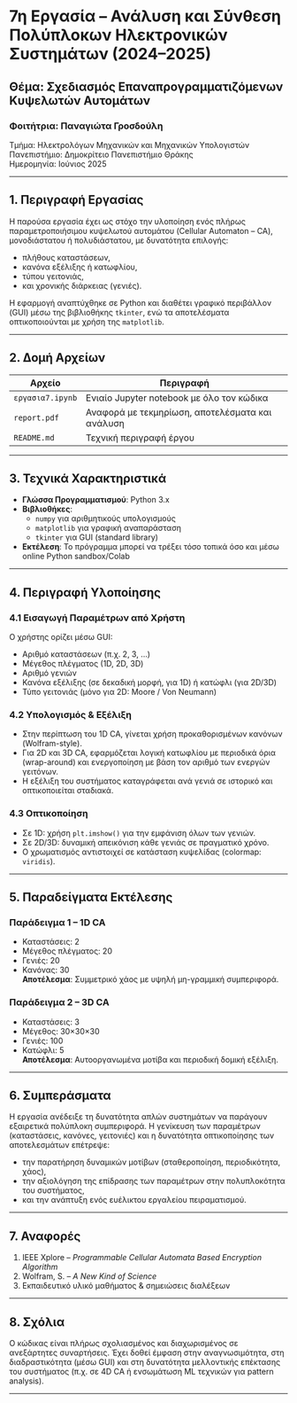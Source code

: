 # 7η Εργασία – Ανάλυση και Σύνθεση Πολύπλοκων Ηλεκτρονικών Συστημάτων (2024–2025)
## Θέμα: Σχεδιασμός Επαναπρογραμματιζόμενων Κυψελωτών Αυτομάτων

### Φοιτήτρια: Παναγιώτα Γροσδούλη  
 Τμήμα: Ηλεκτρολόγων Μηχανικών και Μηχανικών Υπολογιστών  
Πανεπιστήμιο: Δημοκρίτειο Πανεπιστήμιο Θράκης  
Ημερομηνία: Ιούνιος 2025

---

## 1. Περιγραφή Εργασίας

Η παρούσα εργασία έχει ως στόχο την υλοποίηση ενός πλήρως παραμετροποιήσιμου κυψελωτού αυτομάτου (Cellular Automaton – CA), μονοδιάστατου ή πολυδιάστατου, με δυνατότητα επιλογής:

- πλήθους καταστάσεων,
- κανόνα εξέλιξης ή κατωφλίου,
- τύπου γειτονιάς,
- και χρονικής διάρκειας (γενιές).

Η εφαρμογή αναπτύχθηκε σε Python και διαθέτει γραφικό περιβάλλον (GUI) μέσω της βιβλιοθήκης `tkinter`, ενώ τα αποτελέσματα οπτικοποιούνται με χρήση της `matplotlib`.

---

## 2. Δομή Αρχείων

| Αρχείο | Περιγραφή |
|--------|-----------|
| `εργασια7.ipynb` | Ενιαίο Jupyter notebook με όλο τον κώδικα |
| `report.pdf` | Αναφορά με τεκμηρίωση, αποτελέσματα και ανάλυση |
| `README.md` | Τεχνική περιγραφή έργου |

---

## 3. Τεχνικά Χαρακτηριστικά

- **Γλώσσα Προγραμματισμού**: Python 3.x
- **Βιβλιοθήκες**:
  - `numpy` για αριθμητικούς υπολογισμούς
  - `matplotlib` για γραφική αναπαράσταση
  - `tkinter` για GUI (standard library)
- **Εκτέλεση**: Το πρόγραμμα μπορεί να τρέξει τόσο τοπικά όσο και μέσω online Python sandbox/Colab

---

## 4. Περιγραφή Υλοποίησης

### 4.1 Εισαγωγή Παραμέτρων από Χρήστη

Ο χρήστης ορίζει μέσω GUI:
- Αριθμό καταστάσεων (π.χ. 2, 3, …)
- Μέγεθος πλέγματος (1D, 2D, 3D)
- Αριθμό γενιών
- Κανόνα εξέλιξης (σε δεκαδική μορφή, για 1D) ή κατώφλι (για 2D/3D)
- Τύπο γειτονιάς (μόνο για 2D: Moore / Von Neumann)

### 4.2 Υπολογισμός & Εξέλιξη

- Στην περίπτωση του 1D CA, γίνεται χρήση προκαθορισμένων κανόνων (Wolfram-style).
- Για 2D και 3D CA, εφαρμόζεται λογική κατωφλίου με περιοδικά όρια (wrap-around) και ενεργοποίηση με βάση τον αριθμό των ενεργών γειτόνων.
- Η εξέλιξη του συστήματος καταγράφεται ανά γενιά σε ιστορικό και οπτικοποιείται σταδιακά.

### 4.3 Οπτικοποίηση

- Σε 1D: χρήση `plt.imshow()` για την εμφάνιση όλων των γενιών.
- Σε 2D/3D: δυναμική απεικόνιση κάθε γενιάς σε πραγματικό χρόνο.
- Ο χρωματισμός αντιστοιχεί σε κατάσταση κυψελίδας (colormap: `viridis`).

---

## 5. Παραδείγματα Εκτέλεσης

### Παράδειγμα 1 – 1D CA
- Καταστάσεις: 2
- Μέγεθος πλέγματος: 20
- Γενιές: 20
- Κανόνας: 30  
**Αποτέλεσμα**: Συμμετρικό χάος με υψηλή μη-γραμμική συμπεριφορά.

### Παράδειγμα 2 – 3D CA
- Καταστάσεις: 3
- Μέγεθος: 30×30×30
- Γενιές: 100
- Κατώφλι: 5  
**Αποτέλεσμα**: Αυτοοργανωμένα μοτίβα και περιοδική δομική εξέλιξη.

---

## 6. Συμπεράσματα

Η εργασία ανέδειξε τη δυνατότητα απλών συστημάτων να παράγουν εξαιρετικά πολύπλοκη συμπεριφορά. Η γενίκευση των παραμέτρων (καταστάσεις, κανόνες, γειτονιές) και η δυνατότητα οπτικοποίησης των αποτελεσμάτων επέτρεψε:

- την παρατήρηση δυναμικών μοτίβων (σταθεροποίηση, περιοδικότητα, χάος),
- την αξιολόγηση της επίδρασης των παραμέτρων στην πολυπλοκότητα του συστήματος,
- και την ανάπτυξη ενός ευέλικτου εργαλείου πειραματισμού.

---

## 7. Αναφορές

1. IEEE Xplore – *Programmable Cellular Automata Based Encryption Algorithm*
2. Wolfram, S. – *A New Kind of Science*
3. Εκπαιδευτικό υλικό μαθήματος & σημειώσεις διαλέξεων

---

## 8. Σχόλια

Ο κώδικας είναι πλήρως σχολιασμένος και διαχωρισμένος σε ανεξάρτητες συναρτήσεις. Έχει δοθεί έμφαση στην αναγνωσιμότητα, στη διαδραστικότητα (μέσω GUI) και στη δυνατότητα μελλοντικής επέκτασης του συστήματος (π.χ. σε 4D CA ή ενσωμάτωση ML τεχνικών για pattern analysis).

---

